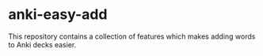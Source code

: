 # anki-easy-add
This repository contains a collection of features which makes adding words to Anki decks easier. 
